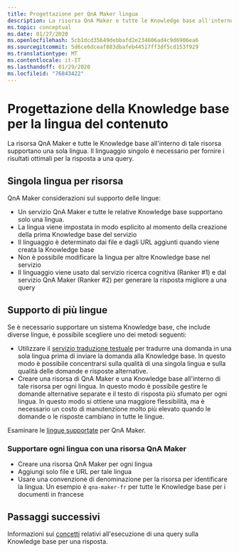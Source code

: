 ```yaml
---
title: Progettazione per QnA Maker lingua
description: La risorsa QnA Maker e tutte le Knowledge base all'interno di tale risorsa supportano un'unica lingua. Il linguaggio singolo è necessario per fornire i risultati ottimali per la risposta a una query.
ms.topic: conceptual
ms.date: 01/27/2020
ms.openlocfilehash: 5cb1dcd35649debbafd2e234606ad4c9d6906ea6
ms.sourcegitcommit: 5d6ce6dceaf883dbafeb44517ff3df5cd153f929
ms.translationtype: MT
ms.contentlocale: it-IT
ms.lasthandoff: 01/29/2020
ms.locfileid: "76843422"
---
```

# <a name="design-knowledge-base-for-content-language"></a>Progettazione della Knowledge base per la lingua del contenuto

La risorsa QnA Maker e tutte le Knowledge base all'interno di tale risorsa supportano una sola lingua. Il linguaggio singolo è necessario per fornire i risultati ottimali per la risposta a una query.

## <a name="single-language-per-resource"></a>Singola lingua per risorsa

QnA Maker considerazioni sul supporto delle lingue:

* Un servizio QnA Maker e tutte le relative Knowledge base supportano solo una lingua.
* La lingua viene impostata in modo esplicito al momento della creazione della prima Knowledge base del servizio
* Il linguaggio è determinato dai file e dagli URL aggiunti quando viene creata la Knowledge base
* Non è possibile modificare la lingua per altre Knowledge base nel servizio
* Il linguaggio viene usato dal servizio ricerca cognitiva (Ranker #1) e dal servizio QnA Maker (Ranker #2) per generare la risposta migliore a una query

## <a name="supporting-multiple-languages"></a>Supporto di più lingue

Se è necessario supportare un sistema Knowledge base, che include diverse lingue, è possibile scegliere uno dei metodi seguenti:

* Utilizzare il [servizio traduzione testuale](../../translator/translator-info-overview.md) per tradurre una domanda in una sola lingua prima di inviare la domanda alla Knowledge base. In questo modo è possibile concentrarsi sulla qualità di una singola lingua e sulla qualità delle domande e risposte alternative.
* Creare una risorsa di QnA Maker e una Knowledge base all'interno di tale risorsa per ogni lingua. In questo modo è possibile gestire le domande alternative separate e il testo di risposta più sfumato per ogni lingua. In questo modo si ottiene una maggiore flessibilità, ma è necessario un costo di manutenzione molto più elevato quando le domande o le risposte cambiano in tutte le lingue.

Esaminare le [lingue supportate](../overview/language-support.md) per QnA Maker.

### <a name="support-each-language-with-a-qna-maker-resource"></a>Supportare ogni lingua con una risorsa QnA Maker

* Creare una risorsa QnA Maker per ogni lingua
* Aggiungi solo file e URL per tale lingua
* Usare una convenzione di denominazione per la risorsa per identificare la lingua. Un esempio è `qna-maker-fr` per tutte le Knowledge base per i documenti in francese

## <a name="next-steps"></a>Passaggi successivi

Informazioni sui [concetti](query-knowledge-base.md) relativi all'esecuzione di una query sulla Knowledge base per una risposta.